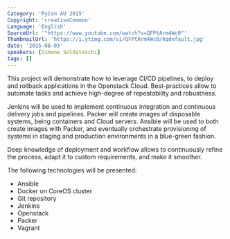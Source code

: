 ```yaml
---
Category: 'PyCon AU 2015'
Copyright: 'creativeCommon'
Language: 'English'
SourceUrl: '"https://www.youtube.com/watch?v=QFPtArm4Wc0"'
ThumbnailUrl: 'https://i.ytimg.com/vi/QFPtArm4Wc0/hqdefault.jpg'
date: '2015-08-03'
speakers: [Simone Soldateschi]
tags: []
---
```

This project will demonstrate how to leverage CI/CD pipelines, to deploy and rollback applications in the Openstack Cloud. Best-practices allow to automate tasks and achieve high-degree of repeatability and robustness.

Jenkins will be used to implement continuous integration and continuous delivery jobs and pipelines. Packer will create images of disposable systems, being containers and Cloud servers.
Ansible will be used to both create images with Packer, and eventually orchestrate provisioning of systems in staging and production environments in a blue-green fashion.

Deep knowledge of deployment and workflow allows to continuously refine the process, adapt it to custom requirements, and make it smoother.

The following technologies will be presented:

- Ansible
- Docker on CoreOS cluster
- Git repository
- Jenkins
- Openstack
- Packer
- Vagrant